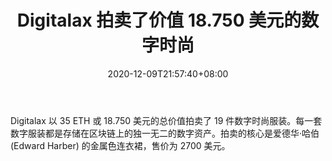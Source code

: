 ﻿---
title: "Digitalax 拍卖了价值 18.750 美元的数字时尚"
date: 2020-12-09T21:57:40+08:00
lastmod: 2020-12-09T16:45:40+08:00
draft: false
authors: ["Giles"]
description: "Digitalax 以 35 ETH 或 18.750 美元的总价值拍卖了 19 件数字时尚服装。每一套数字服装都是存储在区块链上的独一无二的数字资产。拍卖的核心是爱德华·哈伯 (Edward Harber) 的金属色连衣裙，售价为 2700 美元。"
featuredImage: "digitalax-auctioned-18-750-worth-of-digital-fashion.png"
tags: ["Virtual World","虚拟世界","Play to Earn"]
categories: ["news"]
news: ["虚拟世界"]
weight: 
lightgallery: true
pinned: false
recommend: false
recommend1: false
---

Digitalax 以 35 ETH 或 18.750 美元的总价值拍卖了 19 件数字时尚服装。每一套数字服装都是存储在区块链上的独一无二的数字资产。拍卖的核心是爱德华·哈伯 (Edward Harber) 的金属色连衣裙，售价为 2700 美元。

<!--more-->

